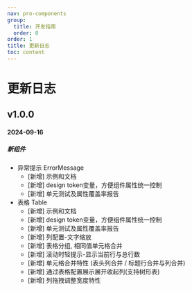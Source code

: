 ```yaml
---
nav: pro-components
group:
  title: 开发指南
  order: 0
order: 1
title: 更新日志
toc: content
---
```



# 更新日志
## v1.0.0
#### 2024-09-16
##### 新组件
  - 异常提示	ErrorMessage
    - [新增] 示例和文档
    - [新增] design token变量，方便组件属性统一控制
    - [新增] 单元测试及属性覆盖率报告
  - 表格	Table
    - [新增] 示例和文档
    - [新增] design token变量，方便组件属性统一控制
    - [新增] 单元测试及属性覆盖率报告
    - [新增] 列配置-文字缩放
    - [新增] 表格分组, 相同值单元格合并
    - [新增] 滚动时轻提示-显示当前行与总行数
    - [新增] 单元格合并特性 (表头列合并 / 标题行合并与列合并)
    - [新增] 通过表格配置展示展开收起列(支持树形表)
    - [新增] 列拖拽调整宽度特性


